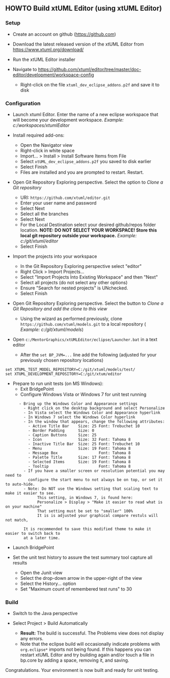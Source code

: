 HOWTO Build xtUML Editor (using xtUML Editor)
----------------------------------------------

### Setup
- Create an account on github (https://github.com)
	  
- Download the latest released version of the xtUML Editor from https://www.xtuml.org/download/

- Run the xtUML Editor installer
   
- Navigate to https://github.com/xtuml/editor/tree/master/doc-editor/development/workspace-config
  - Right-click on the file ```xtuml_dev_eclipse_addons.p2f``` and save it to disk


### Configuration
- Launch xtuml Editor.  Enter the name of a new eclipse workspace that will become your development workspace.  _Example:  c:/workspaces/xtumlEditor_ 

- Install required add-ons:
  - Open the Navigator view
  - Right-click in white space
  - Import... > Install > Install Software Items from File
  - Select ```xtUML_dev_eclipse_addons.p2f``` you saved to disk earlier
  - Select Finish
  - Files are installed and you are prompted to restart. Restart.
  	  
- Open Git Repository Exploring perspective.  Select the option to _Clone a Git repository_
  - URI: ```https://github.com/xtuml/editor.git```
  - Enter your user name and password
  - Select Next
  - Select all the branches
  - Select Next
  - For the Local Destination select your desired github/repos folder location. __NOTE: DO NOT SELECT YOUR WORKSPACE!  Store this local git repository outside your workspace.__   _Example:  c:/git/xtuml/editor_ 
  - Select Finish
  
- Import the projects into your workspace
  - In the Git Repository Exploring perspective select "editor"
  - Right Click > Import Projects...
  - Select "Import Projects Into Existing Workspace" and then "Next"
  - Select all projects (do not select any other options)
  - Ensure "Search for nested projects" is UNchecked.
  - Select Finish
   
- Open Git Repository Exploring perspective.  Select the button to _Clone a Git Repository and add the clone to this view_
  - Using the wizard as performed previously, clone ```https://github.com/xtuml/models.git``` to a local repository ( _Example:  c:/git/xtuml/models_)

- Open ```c:/MentorGraphics/xtUMLEditor/eclipse/Launcher.bat``` in a text editor
  - After the ```set BP_JVM=...``` line add the following (adjusted for your previously chosen repository locations)

```
set XTUML_TEST_MODEL_REPOSITORY=C:/git/xtuml/models/test/
set XTUML_DEVELOPMENT_REPOSITORY=C:/git/xtum/editor
```

- Prepare to run unit tests (on MS Windows):
  - Exit BridgePoint
  - Configure Windows Vista or Windows 7 for unit test running

```
      - Bring up the Windows Color and Appearance settings
        - Right click on the desktop background and select Personalize
        - In Vista select the Windows Color and Appearance hyperlink
        - In Windows 7 select the Windows Color hyperlink
        - In the window that appears, change the following attributes:
          - Active Title Bar    Size: 25 Font: Trebuchet 10
          - Border Padding      Size: 0
          - Caption Buttons     Size: 25
          - Icon                Size: 32 Font: Tahoma 8
          - Inactive Title Bar  Size: 25 Font: Trebuchet 10
          - Menu                Size: 19 Font: Tahoma 8
          - Message Box                  Font: Tahoma 8
          - Palette Title       Size: 17 Font: Tahoma 8
          - Selected Items      Size: 19 Font: Tahoma 8
          - Tooltip                      Font: Tahoma 8
        - If you have a smaller screen or resolution potential you may need to
          configure the start menu to not always be on top, or set it to auto-hide.
        - Note: Do NOT use the Windows setting that scaling text to make it easier to see. 
              This setting, in Windows 7, is found here:
              Personalize > Display > "Make it easier to read what is on your machine"
              That setting must be set to "smaller" 100%
              It is is adjusted your graphical compare restuls will not match,
              
        It is recommended to save this modified theme to make it easier to switch back to 
        at a later time.
```

  - Launch BridgePoint

- Set the unit test history to assure the test summary tool capture all results
  - Open the Junit view
  - Select the drop-down arrow in the upper-right of the view
  - Select the History... option
  - Set "Maximum count of remembered test runs" to 30 


### Build
- Switch to the Java perspective

- Select Project > Build Automatically
  - __Result:__ The build is successful.  The Problems view does not display any errors.
  - Note that the eclipse build will occasionally indicate problems with ```org.eclipse*``` imports not being found.  If this happens you can restart xtUML Editor and try building again and/or touch a file in bp.core by adding a space, removing it, and saving.


Congratulations.  Your environment is now built and ready for unit testing.
